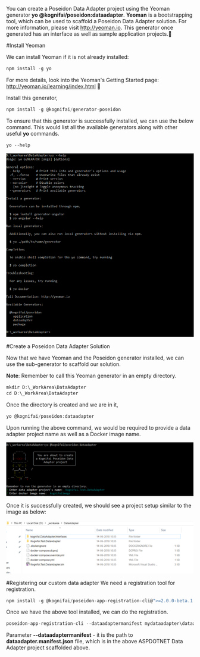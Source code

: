 You can create a Poseidon Data Adapter project using the Yeoman generator **yo @kognifai/poseidon:dataadapter**.  **Yeoman** is a bootstrapping tool, which can be used to scaffold a Poseidon Data Adapter solution.  For more information, please visit http://yeoman.io.  This generator once generated has an interface as well as sample application projects.

#Install Yeoman

We can install Yeoman if it is not already installed:
```javascript
npm install -g yo
```

For more details, look into the Yeoman's Getting Started page: http://yeoman.io/learning/index.html 

Install this generator,
```typescript
npm install -g @kognifai/generator-poseidon
```
To ensure that this generator is successfully installed, we can use the below command.  This would list all the available generators along with other useful **yo** commands.

```typescript
yo --help
```
 ![image.png](.%20images/image-b5b30524-38c5-48a0-826c-220abd294f64.png)

#Create a Poseidon Data Adapter Solution

Now that we have Yeoman and the Poseidon generator installed, we can use the sub-generator to scaffold our solution.

**Note**:  Remember to call this Yeoman generator in an empty directory.
```typescript
mkdir D:\_WorkArea\DataAdapter
cd D:\_WorkArea\DataAdapter
```
Once the directory is created and we are in it,
```typescript
yo @kognifai/poseidon:dataadapter
```

Upon running the above command, we would be required to provide a data adapter project name as well as a Docker image name.

  ![image.png](.%20images/image-214e8b82-1a2a-43bb-8730-a19d2f541efa.png)

Once it is successfully created, we should see a project setup similar to the image as below:

 ![image.png](.%20images/image-a7c43374-d0b3-4a2a-8eb4-2a4b98e05b63.png)

#Registering our custom data adapter
We need a registration tool for registration.
```typescript
npm install -g @kognifai/poseidon-app-registration-cli@">=2.0.0-beta.1 <3.0.0"
```
Once we have the above tool installed, we can do the registration.
```typescript
poseidon-app-registration-cli --dataadaptermanifest mydataadapter\dataadapter.manifest.json --username  xyz --password xyz
```
Parameter **--dataadaptermanifest** - it is the path to **dataadapter.manifest.json** file, which is in the above ASPDOTNET Data Adapter project scaffolded above.


